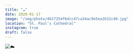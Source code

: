 ```yaml
---
title: "☁️"
date: 2020-01-17
image: "/img/photo/4b17254f6dcc47ca34ac9e5ea2b32c40.jpg"
location: "St. Paul's Cathedral"
instagram: true
draft: false
---
```


![☁️](/img/photo/4b17254f6dcc47ca34ac9e5ea2b32c40.jpg)
